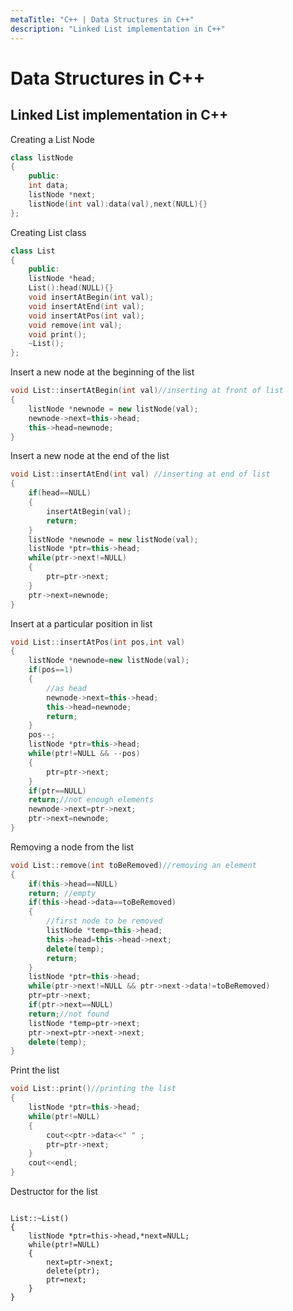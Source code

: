 ```yaml
---
metaTitle: "C++ | Data Structures in C++"
description: "Linked List implementation in C++"
---
```


# Data Structures in C++



## Linked List implementation in C++


Creating a List Node

```cpp
class listNode
{
    public:
    int data;
    listNode *next;
    listNode(int val):data(val),next(NULL){}
};

```

Creating List class

```cpp
class List
{
    public:
    listNode *head;
    List():head(NULL){}
    void insertAtBegin(int val);
    void insertAtEnd(int val);
    void insertAtPos(int val);
    void remove(int val);
    void print();
    ~List();
};

```

Insert a new node at the beginning of the list

```cpp
void List::insertAtBegin(int val)//inserting at front of list
{
    listNode *newnode = new listNode(val);
    newnode->next=this->head;
    this->head=newnode;
}

```

Insert a new node at the end of the list

```cpp
void List::insertAtEnd(int val) //inserting at end of list
{
    if(head==NULL)
    {
        insertAtBegin(val);
        return;
    }
    listNode *newnode = new listNode(val);
    listNode *ptr=this->head;
    while(ptr->next!=NULL)
    {
        ptr=ptr->next;
    }
    ptr->next=newnode;
}

```

Insert at a particular position in list

```cpp
void List::insertAtPos(int pos,int val)
{
    listNode *newnode=new listNode(val);
    if(pos==1)
    {
        //as head
        newnode->next=this->head;
        this->head=newnode;
        return;
    }
    pos--;
    listNode *ptr=this->head;
    while(ptr!=NULL && --pos)
    {
        ptr=ptr->next;
    }
    if(ptr==NULL)
    return;//not enough elements
    newnode->next=ptr->next;
    ptr->next=newnode;
}

```

Removing a node from the list

```cpp
void List::remove(int toBeRemoved)//removing an element
{
    if(this->head==NULL)
    return; //empty
    if(this->head->data==toBeRemoved)
    {
        //first node to be removed
        listNode *temp=this->head;
        this->head=this->head->next;
        delete(temp);
        return;
    }
    listNode *ptr=this->head;
    while(ptr->next!=NULL && ptr->next->data!=toBeRemoved)
    ptr=ptr->next;
    if(ptr->next==NULL)
    return;//not found
    listNode *temp=ptr->next;
    ptr->next=ptr->next->next;
    delete(temp);
}

```

Print the list

```cpp
void List::print()//printing the list
{
    listNode *ptr=this->head;
    while(ptr!=NULL)
    {
        cout<<ptr->data<<" " ;
        ptr=ptr->next;
    }
    cout<<endl;
}

```

Destructor for the list

```

List::~List()
{
    listNode *ptr=this->head,*next=NULL;
    while(ptr!=NULL)
    {
        next=ptr->next;
        delete(ptr);
        ptr=next;
    }
}

```

